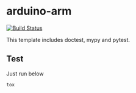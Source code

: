 # arduino-arm


[![Build Status](https://travis-ci.org/lets-make-something/arduino-arm.png?branch=master)](https://travis-ci.org/lets-make-something/arduino-arm)

This template includes doctest, mypy and pytest.

## Test

Just run below

    tox
